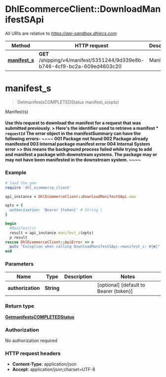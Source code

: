 # DhlEcommerceClient::DownloadManifestSApi

All URIs are relative to *https://api-sandbox.dhlecs.com*

Method | HTTP request | Description
------------- | ------------- | -------------
[**manifest_s**](DownloadManifestSApi.md#manifest_s) | **GET** /shipping/v4/manifest/5351244/9d339e8b-b746-4cf9-bc2a-609ed4603c20 | Manifest(s)


# **manifest_s**
> GetmanifestsCOMPLETEDStatus manifest_s(opts)

Manifest(s)

#### Use this request to download the manifest for a request that was submitted previously. > Here's the identifier used to retrieve a manifest  * `requestId`  The error object in the manifestSummary can have the following errors- ~~~~ 001  Package not found 002  Package already manifested 003  Internal package manifest error 004 Internal System error >> this means the background process failed while trying to add and manifest a package with downstream systems. The package may or may not have been manifested in the downstream system. ~~~~

### Example
```ruby
# load the gem
require 'dhl_ecommerce_client'

api_instance = DhlEcommerceClient::DownloadManifestSApi.new

opts = {
  authorization: 'Bearer {token}' # String |
}

begin
  #Manifest(s)
  result = api_instance.manifest_s(opts)
  p result
rescue DhlEcommerceClient::ApiError => e
  puts "Exception when calling DownloadManifestSApi->manifest_s: #{e}"
end
```

### Parameters

Name | Type | Description  | Notes
------------- | ------------- | ------------- | -------------
 **authorization** | **String**|  | [optional] [default to Bearer {token}]

### Return type

[**GetmanifestsCOMPLETEDStatus**](GetmanifestsCOMPLETEDStatus.md)

### Authorization

No authorization required

### HTTP request headers

 - **Content-Type**: application/json
 - **Accept**: application/json;charset=UTF-8



